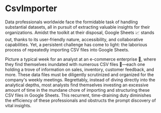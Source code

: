 # CsvImporter
Data professionals worldwide face the formidable task of handling substantial datasets, all in pursuit of extracting valuable insights for their organizations. Amidst the toolkit at their disposal, Google Sheets 📈 stands out, thanks to its user-friendly nature, accessibility, and collaborative capabilities. Yet, a persistent challenge has come to light: the laborious process of repeatedly importing CSV files into Google Sheets.

Picture a typical week for an analyst at an e-commerce enterprise 🛒, where they find themselves inundated with numerous CSV files 📁—each one holding a trove of information on sales, inventory, customer feedback, and more. These data files must be diligently scrutinized and organized for the company's weekly meetings. Regrettably, instead of diving directly into the analytical depths, most analysts find themselves investing an excessive amount of time in the mundane chore of importing and structuring these CSV files in Google Sheets. This recurrent, time-draining duty diminishes the efficiency of these professionals and obstructs the prompt discovery of vital insights.
